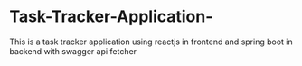 # Task-Tracker-Application-
This is a task tracker application using reactjs in frontend and spring boot in backend with swagger api fetcher
